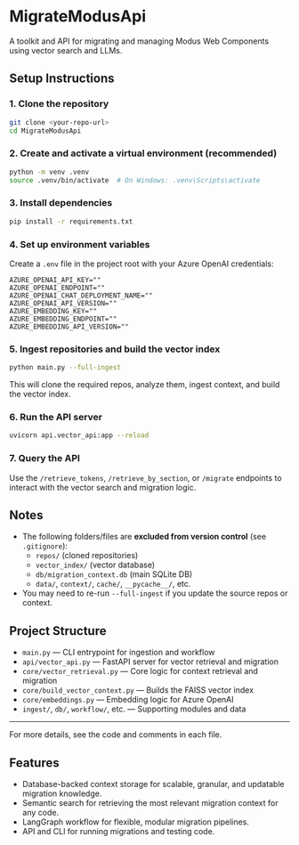 # MigrateModusApi

A toolkit and API for migrating and managing Modus Web Components using vector search and LLMs.

## Setup Instructions

### 1. Clone the repository
```sh
git clone <your-repo-url>
cd MigrateModusApi
```

### 2. Create and activate a virtual environment (recommended)
```sh
python -m venv .venv
source .venv/bin/activate  # On Windows: .venv\Scripts\activate
```

### 3. Install dependencies
```sh
pip install -r requirements.txt
```

### 4. Set up environment variables
Create a `.env` file in the project root with your Azure OpenAI credentials:
```
AZURE_OPENAI_API_KEY=""
AZURE_OPENAI_ENDPOINT=""
AZURE_OPENAI_CHAT_DEPLOYMENT_NAME=""
AZURE_OPENAI_API_VERSION=""
AZURE_EMBEDDING_KEY=""
AZURE_EMBEDDING_ENDPOINT=""
AZURE_EMBEDDING_API_VERSION=""
```

### 5. Ingest repositories and build the vector index
```sh
python main.py --full-ingest
```
This will clone the required repos, analyze them, ingest context, and build the vector index.

### 6. Run the API server
```sh
uvicorn api.vector_api:app --reload
```

### 7. Query the API
Use the `/retrieve_tokens`, `/retrieve_by_section`, or `/migrate` endpoints to interact with the vector search and migration logic.

## Notes
- The following folders/files are **excluded from version control** (see `.gitignore`):
  - `repos/` (cloned repositories)
  - `vector_index/` (vector database)
  - `db/migration_context.db` (main SQLite DB)
  - `data/`, `context/`, `cache/`, `__pycache__/`, etc.
- You may need to re-run `--full-ingest` if you update the source repos or context.

## Project Structure
- `main.py` — CLI entrypoint for ingestion and workflow
- `api/vector_api.py` — FastAPI server for vector retrieval and migration
- `core/vector_retrieval.py` — Core logic for context retrieval and migration
- `core/build_vector_context.py` — Builds the FAISS vector index
- `core/embeddings.py` — Embedding logic for Azure OpenAI
- `ingest/`, `db/`, `workflow/`, etc. — Supporting modules and data

---
For more details, see the code and comments in each file.

## Features
- Database-backed context storage for scalable, granular, and updatable migration knowledge.
- Semantic search for retrieving the most relevant migration context for any code.
- LangGraph workflow for flexible, modular migration pipelines.
- API and CLI for running migrations and testing code. 